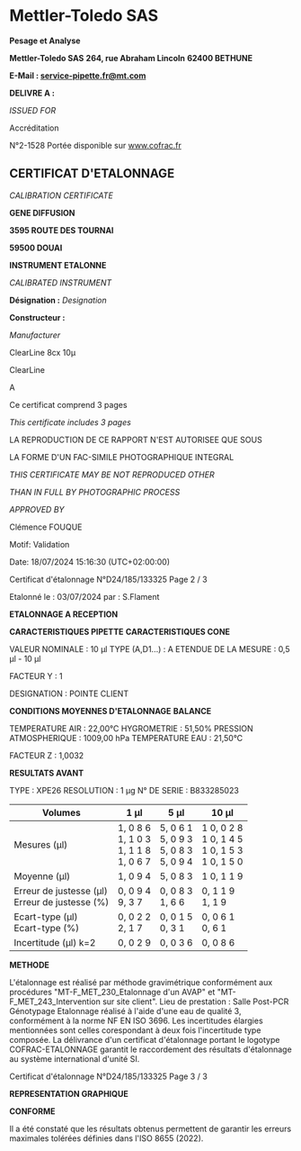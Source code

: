 # **Mettler-Toledo SAS**

**Pesage et Analyse**

**Mettler-Toledo SAS**
**264, rue Abraham Lincoln**
**62400 BETHUNE**

**E-Mail : service-pipette.fr@mt.com**


**DELIVRE A :**

_ISSUED FOR_


Accréditation

N°2-1528
Portée disponible
sur www.cofrac.fr
## **CERTIFICAT D'ETALONNAGE**

_CALIBRATION CERTIFICATE_

**GENE DIFFUSION**

**3595 ROUTE DES TOURNAI**

**59500 DOUAI**


**INSTRUMENT ETALONNE**

_CALIBRATED INSTRUMENT_


**Désignation :**
_Designation_

**Constructeur :**

_Manufacturer_


ClearLine 8cx 10µ

ClearLine



A



Ce certificat comprend 3 pages

_This certificate includes 3 pages_

LA REPRODUCTION DE CE RAPPORT N'EST AUTORISEE QUE SOUS

LA FORME D'UN FAC-SIMILE PHOTOGRAPHIQUE INTEGRAL

_THIS CERTIFICATE MAY BE NOT REPRODUCED OTHER_

_THAN IN FULL BY PHOTOGRAPHIC PROCESS_


_APPROVED BY_

Clémence FOUQUE

Motif: Validation

Date: 18/07/2024 15:16:30 (UTC+02:00:00)

Certificat d'étalonnage N°D24/185/133325  Page 2 / 3

Etalonné le : 03/07/2024 par : S.Flament

**ETALONNAGE A RECEPTION**

**CARACTERISTIQUES PIPETTE** **CARACTERISTIQUES CONE**


VALEUR NOMINALE : 10 µl
TYPE (A,D1...) : A
ETENDUE DE LA MESURE : 0,5 µl - 10 µl

FACTEUR Y : 1


DESIGNATION : POINTE CLIENT


**CONDITIONS MOYENNES D'ETALONNAGE** **BALANCE**


TEMPERATURE AIR : 22,00°C
HYGROMETRIE : 51,50%
PRESSION ATMOSPHERIQUE : 1009,00 hPa
TEMPERATURE EAU : 21,50°C

FACTEUR Z : 1,0032

**RESULTATS AVANT**


TYPE : XPE26
RESOLUTION : 1 µg
N° DE SERIE : B833285023










|Volumes|1 µl|5 µl|10 µl|
|---|---|---|---|
|Mesures (µl)|1, 0 8 6<br>1, 1 0 3<br>1, 1 1 8<br>1, 0 6 7|5, 0 6 1<br>5, 0 9 3<br>5, 0 8 3<br>5, 0 9 4|1 0, 0 2 8<br>1 0, 1 4 5<br>1 0, 1 5 3<br>1 0, 1 5 0|
|Moyenne (µl)|1, 0 9 4|5, 0 8 3|1 0, 1 1 9|
|Erreur de justesse (µl)<br>Erreur de justesse (%)|0, 0 9 4<br>9, 3 7|0, 0 8 3<br>1, 6 6|0, 1 1 9<br>1, 1 9|
|Ecart-type (µl)<br>Ecart-type (%)|0, 0 2 2<br>2, 1 7|0, 0 1 5<br>0, 3 1|0, 0 6 1<br>0, 6 1|
|Incertitude (µl) k=2|0, 0 2 9|0, 0 3 6|0, 0 8 6|


**METHODE**

L'étalonnage est réalisé par méthode gravimétrique conformément aux procédures "MT-F_MET_230_Etalonnage d'un AVAP" et
"MT-F_MET_243_Intervention sur site client".
Lieu de prestation : Salle Post-PCR Génotypage
Etalonnage réalisé à l'aide d'une eau de qualité 3, conformément à la norme NF EN ISO 3696.
Les incertitudes élargies mentionnées sont celles corespondant à deux fois l'incertitude type composée.
La délivrance d'un certificat d'étalonnage portant le logotype COFRAC-ETALONNAGE garantit le raccordement des résultats d'étalonnage au système
international d'unité SI.

Certificat d'étalonnage N°D24/185/133325  Page 3 / 3

**REPRESENTATION GRAPHIQUE**

**CONFORME**

Il a été constaté que les résultats obtenus permettent de garantir les erreurs maximales tolérées définies dans l'ISO 8655 (2022).

